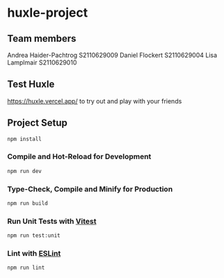# huxle-project

## Team members

Andrea Haider-Pachtrog S2110629009
Daniel Flockert S2110629004
Lisa Lamplmair S2110629010

## Test Huxle
https://huxle.vercel.app/ to try out and play with your friends

## Project Setup

```sh
npm install
```

### Compile and Hot-Reload for Development

```sh
npm run dev
```

### Type-Check, Compile and Minify for Production

```sh
npm run build
```

### Run Unit Tests with [Vitest](https://vitest.dev/)

```sh
npm run test:unit
```

### Lint with [ESLint](https://eslint.org/)

```sh
npm run lint
```
